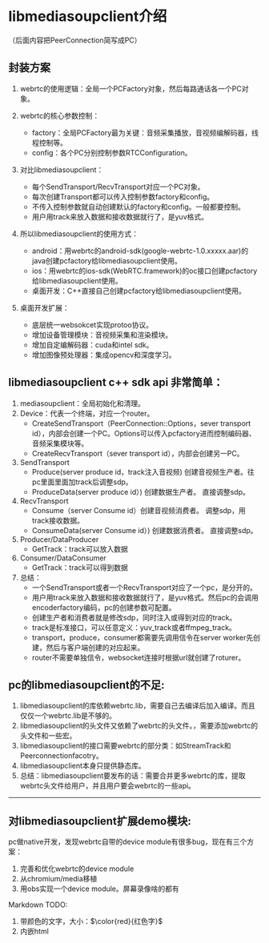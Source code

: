 # libmediasoupclient介绍
（后面内容把PeerConnection简写成PC）

## 封装方案
1. webrtc的使用逻辑：全局一个PCFactory对象，然后每路通话各一个PC对象。
2. webrtc的核心参数控制：
    - factory：全局PCFactory最为关键：音频采集播放，音视频编解码器，线程控制等。
    - config：各个PC分别控制参数RTCConfiguration。
3. 对比libmediasoupclient：
   - 每个SendTransport/RecvTransport对应一个PC对象。
   - 每次创建Transport都可以传入控制参数factory和config。
   - 不传入控制参数就自动创建默认的factory和config。一般都要控制。
   - 用户用track来放入数据和接收数据就行了，是yuv格式。
4. 所以libmediasoupclient的使用方式：
   - android：用webrtc的android-sdk(google-webrtc-1.0.xxxxx.aar)的java创建pcfactory给libmediasoupclient使用。
   - ios：用webrtc的ios-sdk(WebRTC.framework)的oc接口创建pcfactory给libmediasoupclient使用。
   - 桌面开发：C++直接自己创建pcfactory给libmediasoupclient使用。

5. 桌面开发扩展：
   - 底层统一websokcet实现protoo协议。
   - 增加设备管理模块：音视频采集和渲染模块。
   - 增加自定编解码器：cuda和intel sdk。
   - 增加图像预处理器：集成opencv和深度学习。
 
 
## libmediasoupclient c++ sdk api 非常简单：
1. mediasoupclient：全局初始化和清理。
2. Device：代表一个终端，对应一个router。
    - CreateSendTransport（PeerConnection::Options，sever transport id），内部会创建一个PC。Options可以传入pcfactory进而控制编码器、音频采集模块等。
    - CreateRecvTransport（sever transport id），内部会创建另一PC。
3. SendTransport
    - Produce(server produce id，track注入音视频) 创建音视频生产者。往pc里面里面加track后调整sdp。
    - ProduceData(server produce id）) 创建数据生产者。       直接调整sdp。
4. RecvTransport
    - Consume（server Consume id）创建音视频消费者。 调整sdp，用track接收数据。
    - ConsumeData(server Consume id）) 创建数据消费者。 直接调整sdp。
5. Producer/DataProducer
    - GetTrack：track可以放入数据
6. Consumer/DataConsumer
    - GetTrack：track可以得到数据
7. 总结：
   - 一个SendTransport或者一个RecvTransport对应了一个pc，是分开的。
   - 用户用track来放入数据和接收数据就行了，是yuv格式。然后pc的会调用encoderfactory编码，pc的创建参数可配置。
   - 创建生产者和消费者就是修改sdp，同时注入或得到对应的track。
   - track是标准接口，可以任意定义：yuv_track或者ffmpeg_track。
   - transport，produce，consumer都需要先调用信令在server worker先创建，然后与客户端创建的对应起来。
   - router不需要单独信令，websocket连接时根据url就创建了roturer。


## pc的libmediasoupclient的不足:
1. libmediasoupclient的库依赖webrtc.lib，需要自己去编译后加入编译。而且仅仅一个webrtc.lib是不够的。
2. libmediasoupclient的头文件又依赖了webrtc的头文件。，需要添加webrtc的头文件和一些宏。
3. libmediasoupclient的接口需要webrtc的部分类：如StreamTrack和Peerconnectionfacotry。
4. libmediasoupclient本身只提供静态库。
5. 总结：libmediasoupclient要发布的话：需要合并更多webrtc的库，提取webrtc头文件给用户，并且用户要会webrtc的一些api。
   

---
## 对libmediasoupclient扩展demo模块:
pc做native开发，发现webrtc自带的device module有很多bug，现在有三个方案：
1. 完善和优化webrtc的device module
2. 从chromium/media移植
3. 用obs实现一个device module。屏幕录像啥的都有


Markdown TODO:
1. 带颜色的文字，大小：$\color{red}{红色字}$
2. 内嵌html